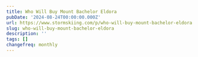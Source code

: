 ```yaml
---
title: Who Will Buy Mount Bachelor Eldora
pubDate: '2024-08-24T00:00:00.000Z'
url: https://www.stormskiing.com/p/who-will-buy-mount-bachelor-eldora
slug: who-will-buy-mount-bachelor-eldora
description: ''
tags: []
changefreq: monthly
---
```


<!-- Add post content below -->
